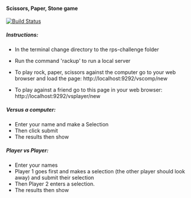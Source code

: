 #### Scissors, Paper, Stone game

[![Build Status](https://travis-ci.com/dm-devtech/rock-paper-scissors.svg?branch=main)](https://travis-ci.com/dm-devtech/rock-paper-scissors)

##### Instructions:
- In the terminal change directory to the rps-challenge folder
- Run the command 'rackup' to run a local server
- To play rock, paper, scissors against the computer go to your web browser and load the page: http://localhost:9292/vscomp/new

- To play against a friend go to this page in your web browser:
http://localhost:9292/vsplayer/new

##### Versus a computer:
- Enter your name and make a Selection
- Then click submit
- The results then show

##### Player vs Player:
- Enter your names
- Player 1 goes first and makes a selection (the other player should look away) and submit their selection
- Then Player 2 enters a selection.
- The results then show
